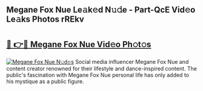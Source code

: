 ## Megane Fox Nue Le𝚊k𝚎d N𝚞𝚍e - Part-QcE Vid𝚎o Le𝚊ks Photos rREkv

# <h2><a href="http://fb9dxam.evod.top/?m=Megane+Fox+Nue">🔗 👉🔴 Megane Fox Nue Vid𝚎o Ph𝚘t𝚘s</a></h2>

[![Megane Fox Nue N𝚞d𝚎s](https://i.imgur.com/8V9OHl7.gif)](http://fb9dxam.evod.top/?m=Megane+Fox+Nue)
Social media influencer Megane Fox Nue and content creator renowned for their lifestyle and dance-inspired content. The public's fascination with Megane Fox Nue personal life has only added to his mystique as a public figure. 
